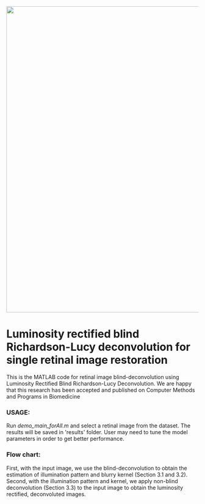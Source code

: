 <img src="https://github.com/ShuheZhang-MUMC/Retinal-Image-Blind-Deconvolution/blob/main/demo/demo.png" width = "800" alt="" align=center />

# Luminosity rectified blind Richardson-Lucy deconvolution for single retinal image restoration
This is the MATLAB code for retinal image blind-deconvolution using Luminosity Rectified Blind Richardson-Lucy Deconvolution.
We are happy that this research has been accepted and published on Computer Methods and Programs in Biomedicine

### USAGE:
Run *demo_main_forAll.m* and select a retinal image from the dataset. The results will be saved in 'results' folder.
User may need to tune the model parameters in order to get better performance.

### Flow chart:
First, with the input image, we use the blind-deconvolution to obtain the estimation of illumination pattern and blurry kernel (Section 3.1 and 3.2). Second, with the illumination pattern and kernel, we apply non-blind deconvolution (Section 3.3) to the input image to obtain the luminosity rectified, deconvoluted images.
